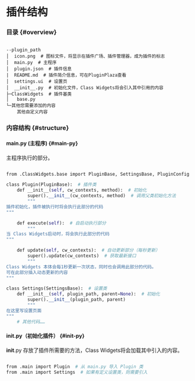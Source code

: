 # 插件结构

### 目录 {#overview}

```

--plugin_path  
│  icon.png  # 图标文件，将显示在插件广场、插件管理器，成为插件的标志  
│  main.py  # 主程序  
│  plugin.json  # 插件信息  
|  README.md  # 插件简介信息，可在PluginPlaza查看  
│  settings.ui  # 设置页  
│  __init__.py  # 初始化文件，Class Widgets将会引入其中引用的内容  
├─ClassWidgets  # 插件基类  
│   base.py  
└─其他您需要添加的内容  
    其他自定义内容  

```

### 内容结构 {#structure}

#### main.py (主程序) {#main-py}

主程序执行的部分。  

```python

from .ClassWidgets.base import PluginBase, SettingsBase, PluginConfig  # 导入CW的基类  

class Plugin(PluginBase):  # 插件类  
    def __init__(self, cw_contexts, method):  # 初始化  
        super().__init__(cw_contexts, method)  # 调用父类初始化方法  
        """  
插件初始化，插件被执行时将会执行此部分的代码  
"""  

    def execute(self):  # 自启动执行部分  
        """  
当 Class Widgets启动时，将会执行此部分的代码  
"""  

    def update(self, cw_contexts):  # 自动更新部分（每秒更新）  
        super().update(cw_contexts)  # 获取最新接口  
        """  
Class Widgets 本体会每1秒更新一次状态，同时也会调用此部分的代码。  
可在此部分插入动态更新的内容  
"""  

class Settings(SettingsBase):  # 设置类  
    def __init__(self, plugin_path, parent=None):  # 初始化  
        super().__init__(plugin_path, parent)  
        """  
在这里写设置页面  
"""  
    # 其他代码……  

```

#### __init__.py（初始化插件） {#init-py}

__init__.py 存放了插件所需要的方法，Class Widgets将会加载其中引入的内容。  

```python

from .main import Plugin  # 从 main.py 导入 Plugin 类  
from .main import Settings  # 如果有定义设置类，则需要引入  

```